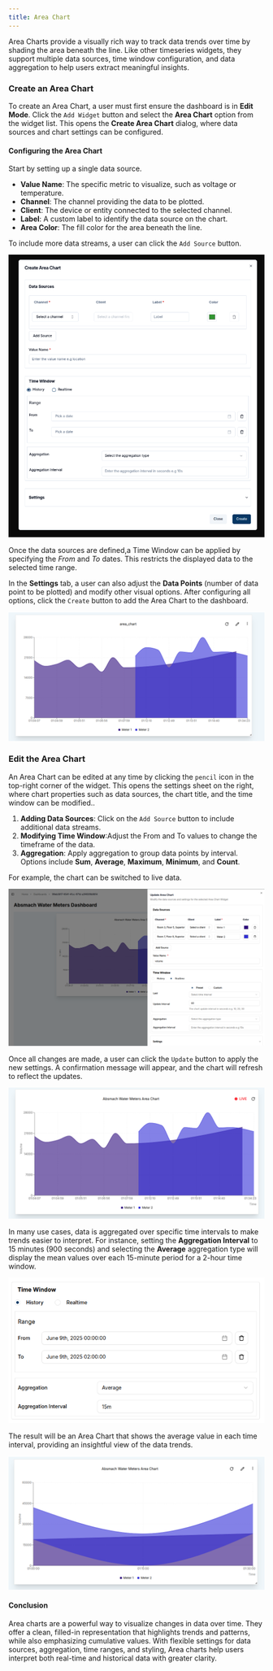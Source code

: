 ```yaml
---
title: Area Chart
---
```


Area Charts provide a visually rich way to track data trends over time by shading the area beneath the line. Like other timeseries widgets, they support multiple data sources, time window configuration, and data aggregation to help users extract meaningful insights.

### Create an Area Chart

To create an Area Chart, a user must first ensure the dashboard is in **Edit Mode**.
Click the `Add Widget` button and select the **Area Chart** option from the widget list. This opens the **Create Area Chart** dialog, where data sources and chart settings can be configured.

#### Configuring the Area Chart

Start by setting up a single data source.

- **Value Name**: The specific metric to visualize, such as voltage or temperature.
- **Channel**: The channel providing the data to be plotted.
- **Client**:  The device or entity connected to the selected channel.
- **Label**:   A custom label to identify the data source on the chart.
- **Area Color**: The fill color for the area beneath the line.

To include more data streams, a user can click the `Add Source` button.

![Create Area Chart](../../img/dashboards/create-areachart.png)

Once the data sources are defined,a Time Window can be applied by specifying the _From_ and _To_ dates. This restricts the displayed data to the selected time range.

In the **Settings** tab, a user can also adjust the **Data Points** (number of data point to be plotted) and modify other visual options.
After configuring all options, click the `Create` button to add the Area Chart to the dashboard.

![Created Area Chart](../../img/dashboards/new-areachart1.png)

### Edit the Area Chart

An Area Chart can be edited at any time by clicking the `pencil` icon in the top-right corner of the widget. This opens the settings sheet on the right, where chart properties such as data sources, the chart title, and the time window can be modified..

1. **Adding Data Sources**: Click on the `Add Source` button to include additional data streams.
2. **Modifying Time Window**:Adjust the From and To values to change the timeframe of the data.
3. **Aggregation**: Apply aggregation to group data points by interval. Options include **Sum**, **Average**, **Maximum**, **Minimum**, and **Count**.

For example, the chart can be switched to live data.

![Edit Area Chart](../../img/dashboards/edit-areachart.png)

Once all changes are made, a user can click the `Update` button to apply the new settings. A confirmation message will appear, and the chart will refresh to reflect the updates.

![Updated Area Chart](../../img/dashboards/area-chart-created.png)

In many use cases, data is aggregated over specific time intervals to make trends easier to interpret.
For instance, setting the **Aggregation Interval** to 15 minutes (900 seconds) and selecting the **Average** aggregation type will display the mean values over each 15-minute period for a 2-hour time window.

![Set Aggregation](../../img/dashboards/aggregation-areachart-setting.png)

The result will be an Area Chart that shows the average value in each time interval, providing an insightful view of the data trends.

![Average Aggregated Area Chart](../../img/dashboards/avg-areachart.png)

#### Conclusion

Area charts are a powerful way to visualize changes in data over time. They offer a clean, filled-in representation that highlights trends and patterns, while also emphasizing cumulative values.
With flexible settings for data sources, aggregation, time ranges, and styling, Area charts help users interpret both real-time and historical data with greater clarity.
